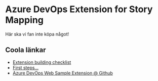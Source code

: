# Azure DevOps Extension for Story Mapping

Här ska vi fan inte köpa något!

## Coola länkar
- [Extension building checklist](https://docs.microsoft.com/en-us/azure/devops/extend/overview?view=azure-devops)
- [First steps...](https://docs.microsoft.com/sv-se/azure/devops/extend/get-started/node?view=azure-devops)
- [Azure DevOps Web Sample Extension @ Github](https://github.com/microsoft/azure-devops-extension-sample/blob/master/README.md)